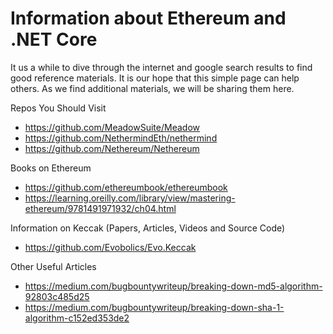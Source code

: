 # Information about Ethereum and .NET Core  
It us a while to dive through the internet and google search results to find good reference materials.  It is our hope that this simple page can help others.  As we find additional materials, we will be sharing them here.

Repos You Should Visit
* https://github.com/MeadowSuite/Meadow
* https://github.com/NethermindEth/nethermind
* https://github.com/Nethereum/Nethereum

Books on Ethereum
* https://github.com/ethereumbook/ethereumbook
* https://learning.oreilly.com/library/view/mastering-ethereum/9781491971932/ch04.html

Information on Keccak (Papers, Articles, Videos and Source Code)
* https://github.com/Evobolics/Evo.Keccak

Other Useful Articles
* https://medium.com/bugbountywriteup/breaking-down-md5-algorithm-92803c485d25
* https://medium.com/bugbountywriteup/breaking-down-sha-1-algorithm-c152ed353de2
